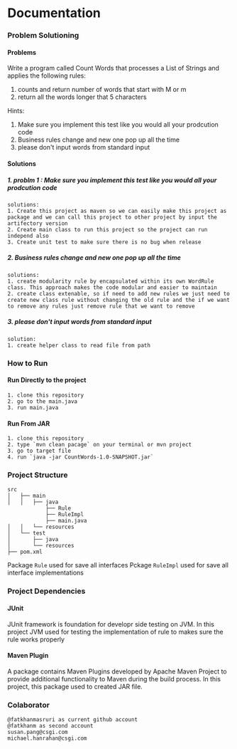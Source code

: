 # Documentation
### Problem Solutioning
#### Problems
Write a program called Count Words that processes a List of Strings and applies the following rules:
1. counts and return number of words that start with M or m
2. return all the words longer that 5 characters

Hints:
1. Make sure you implement this test like you would all your prodcution code
2. Business rules change and new one pop up all the time
3. please don't input words from standard input

#### Solutions
##### 1. problm 1 : Make sure you implement this test like you would all your prodcution code
```
solutions:
1. Create this project as maven so we can easily make this project as package and we can call this project to other project by input the artifectory version
2. Create main class to run this project so the project can run independ also
3. Create unit test to make sure there is no bug when release 
```
##### 2. Business rules change and new one pop up all the time
```
solutions:
1. create modularity rule by encapsulated within its own WordRule class. This approach makes the code modular and easier to maintain
2. create class extenable, so if need to add new rules we just need to create new class rule without changing the old rule and the if we want to remove any rules just remove rule that we want to remove
```
##### 3. please don't input words from standard input
```
solution:
1. create helper class to read file from path
```
### How to Run
#### Run Directly to the project
```
1. clone this repository
2. go to the main.java
3. run main.java
```
#### Run From JAR
```
1. clone this repository
2. type `mvn clean pacage` on your terminal or mvn project
3. go to target file
4. run `java -jar CountWords-1.0-SNAPSHOT.jar`
```
### Project Structure
```
src
│   ├── main
│   │   ├── java
            ├── Rule
            ├── RuleImpl
            ├── main.java
│   │   └── resources
│   └── test
│       ├── java
│       └── resources
├── pom.xml

```
Package `Rule` used for save all interfaces
Pckage `RuleImpl` used for save all interface implementations
### Project Dependencies
#### JUnit
JUnit framework is foundation for developr side testing on JVM.
In this project JVM used for testing the implementation of rule to makes sure the rule works properly

#### Maven Plugin
A package contains Maven Plugins developed by Apache Maven Project to provide additional functionality to Maven during the build process.
In this project, this package used to created JAR file.

### Colaborator
```
@fatkhanmasruri as current github account
@fatkhanm as second account
susan.pang@csgi.com 
michael.hanrahan@csgi.com
```
